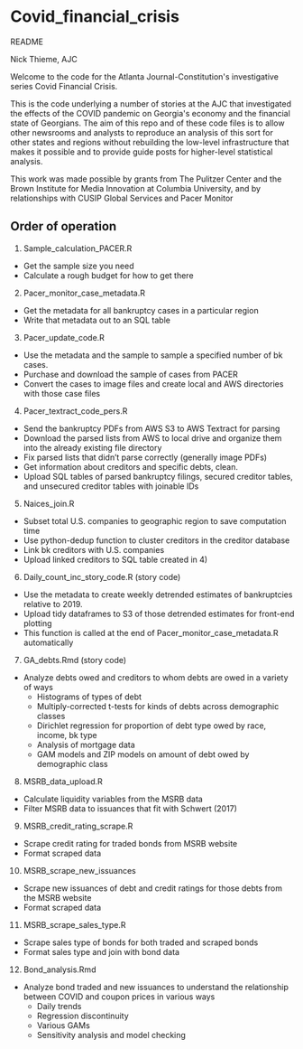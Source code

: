 # Covid_financial_crisis

README

Nick Thieme, AJC

Welcome to the code for the Atlanta Journal-Constitution's investigative series Covid Financial Crisis. 

This is the code underlying a number of stories at the AJC that investigated the effects of the COVID pandemic on Georgia's economy and the financial state of Georgians. The aim of this repo and of these code files is to allow other newsrooms and analysts to reproduce an analysis of this sort for other states and regions without rebuilding the low-level infrastructure that makes it possible and to provide guide posts for higher-level statistical analysis.

This work was made possible by grants from The Pulitzer Center and the Brown Institute for Media Innovation at Columbia University, and by relationships with CUSIP Global Services and Pacer Monitor

## Order of operation

1.	Sample_calculation_PACER.R
 - Get the sample size you need
 - Calculate a rough budget for how to get there
2.	Pacer_monitor_case_metadata.R
  - Get the metadata for all bankruptcy cases in a particular region
  - Write that metadata out to an SQL table
3.	Pacer_update_code.R
  - Use the metadata and the sample to sample a specified number of bk cases.
  - Purchase and download the sample of cases from PACER
  - Convert the cases to image files and create local and AWS directories with those case files
4.	Pacer_textract_code_pers.R
  - Send the bankruptcy PDFs from AWS S3 to AWS Textract for parsing
  - Download the parsed lists from AWS to local drive and organize them into the already existing file directory
  - Fix parsed lists that didn’t parse correctly (generally image PDFs)
  - Get information about creditors and specific debts, clean.
  - Upload SQL tables of parsed bankruptcy filings, secured creditor tables, and unsecured creditor tables with joinable IDs
5.	Naices_join.R
  - Subset total U.S. companies to geographic region to save computation time
  - Use python-dedup function to cluster creditors in the creditor database
  - Link bk creditors with U.S. companies
  - Upload linked creditors to SQL table created in 4)
6.	Daily_count_inc_story_code.R (story code)
  - Use the metadata to create weekly detrended estimates of bankruptcies relative to 2019.
  - Upload tidy dataframes to S3 of those detrended estimates for front-end plotting
  - This function is called at the end of Pacer_monitor_case_metadata.R automatically
7.	GA_debts.Rmd (story code)
  - Analyze debts owed and creditors to whom debts are owed in a variety of ways
    - Histograms of types of debt
    - Multiply-corrected t-tests for kinds of debts across demographic classes
    - Dirichlet regression for proportion of debt type owed by race, income, bk type
    - Analysis of mortgage data
    - GAM models and ZIP models on amount of debt owed by demographic class
8.	MSRB_data_upload.R
  - Calculate liquidity variables from the MSRB data
  - Filter MSRB data to issuances that fit with Schwert (2017)
9.	MSRB_credit_rating_scrape.R
  - Scrape credit rating for traded bonds from MSRB website 
  - Format scraped data
10.	MSRB_scrape_new_issuances
  - Scrape new issuances of debt and credit ratings for those debts from the MSRB website
  - Format scraped data
11.	MSRB_scrape_sales_type.R
  - Scrape sales type of bonds for both traded and scraped bonds
  - Format sales type and join with bond data
12.	Bond_analysis.Rmd
  - Analyze bond traded and new issuances to understand the relationship between COVID and coupon prices in various ways
    - Daily trends
    - Regression discontinuity
    - Various GAMs 
    - Sensitivity analysis and model checking

